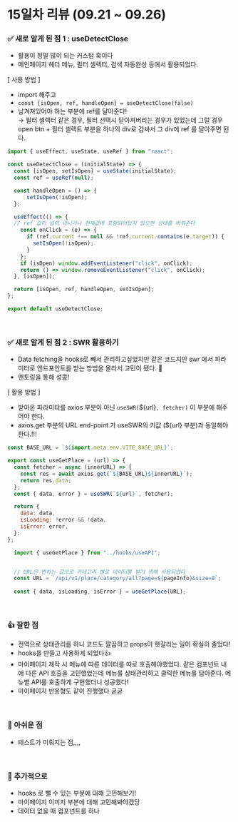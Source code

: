 # 15일차 리뷰 (09.21 ~ 09.26)
### ✅ 새로 알게 된 점 1 : useDetectClose
* 활용이 정말 많이 되는 커스텀 훅이다
* 메인페이지 헤더 메뉴, 필터 셀렉터, 검색 자동완성 등에서 활용되었다.


[ 사용 방법 ]
* import 해주고
* `const [isOpen, ref, handleOpen] = useDetectClose(false)`
* 남겨져있어야 하는 부분에 ref를 달아준다! <br/>
→ 필터 셀렉터 같은 경우, 필터 선택시 닫아져버리는 경우가 있었는데 그럴 경우 open btn + 필터 셀렉트 부분을 하나의 div로 감싸서 그 div에 ref 를 달아주면 된다.

```js
import { useEffect, useState, useRef } from "react";

const useDetectClose = (initialState) => {
  const [isOpen, setIsOpen] = useState(initialState);
  const ref = useRef(null);

  const handleOpen = () => {
      setIsOpen(!isOpen);
  };

  useEffect(() => {
  // ref 값이 널이 아니거나 현재값에 포함되어있지 않으면 상태를 바꿔준다 
    const onClick = (e) => {
      if (ref.current !== null && !ref.current.contains(e.target)) {
        setIsOpen(!isOpen);
      }
    };
    if (isOpen) window.addEventListener("click", onClick);
    return () => window.removeEventListener("click", onClick);
  }, [isOpen]);

  return [isOpen, ref, handleOpen, setIsOpen];
};

export default useDetectClose;
```

<br/>

### ✅ 새로 알게 된 점 2 : SWR 활용하기
* Data fetching을 hooks로 빼서 관리하고싶었지만 같은 코드지만 swr 에서 파라미터로 엔드포인트를 받는 방법을 몰라서 고민이 됐다. 🤔
* 멘토링을 통해 성콩! <br/>


[ 활용 방법 ]
* 받아온 파라미터를 axios 부분이 아닌 `useSWR(`${url}`, fetcher)` 이 부분에 해주어야 한다.
* axios.get 부분의 URL end-point 가 useSWR의 키값 (${url} 부분)과 동일해야한다.!!!


```js
const BASE_URL = `${import.meta.env.VITE_BASE_URL}`;

export const useGetPlace = (url) => {
  const fetcher = async (innerURL) => {
    const res = await axios.get(`${BASE_URL}${innerURL}`);
    return res.data;
  };
  const { data, error } = useSWR(`${url}`, fetcher);

  return {
    data: data,
    isLoading: !error && !data,
    isError: error,
  };
};
```

```js
  import { useGetPlace } from "../hooks/useAPI";


  // URL은 변하는 값으로 카테고리 별로 데이터를 받기 위해 사용되었다
  const URL = `/api/v1/place/category/all?page=${pageInfo}&size=8`;
  
  const { data, isLoading, isError } = useGetPlace(URL);

```

<br/>


### 👍 잘한 점
* 전역으로 상태관리를 하니 코드도 깔끔하고 props이 헷갈리는 일이 확실히 줄었다!
* hooks를 만들고 사용하게 되었다👍
* 마이페이지 제작 시 메뉴에 따른 데이터를 따로 호출해야했었다. 같은 컴포넌트 내에 다른 API 호출을 고민했었는데 메뉴를 상태관리하고 클릭한 메뉴를 담아준다. 메뉴별 API를 호출하게 구현했더니 성공했다!
* 마이페이지 반응형도 같이 진행했다 굳굳 

<br/>


### 🥲 아쉬운 점
* 테스트가 미뤄지는 점,,,,


<br/>


### 🚀 추가적으로
* hooks 로 뺄 수 있는 부분에 대해 고민해보기!
* 마이페이지 이미지 부분에 대해 고민해봐야겠당
* 데이터 없을 때 컴포넌트를 하나  



<br/>
<br/>

